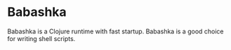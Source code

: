 # Babashka

Babashka is a Clojure runtime with fast startup.
Babashka is a good choice for writing shell scripts.
